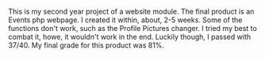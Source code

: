 This is my second year project of a website module. The final product is an Events php webpage. I created it within, about, 2-5 weeks. Some of the functions don't work, such as the Profile Pictures changer. I tried my best to combat it, howe, it wouldn't work in the end. Luckily though, I passed with 37/40. My final grade for this product was 81%. 
